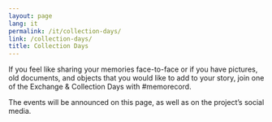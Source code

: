 ```yaml
---
layout: page
lang: it
permalink: /it/collection-days/
link: /collection-days/
title: Collection Days
---
```

If you feel like sharing your memories face-to-face or if you have pictures, old documents, and objects that you would like to add to your story, join one of the Exchange & Collection Days with #memorecord. 

The events will be announced on this page, as well as on the project’s social media. 


<!-- more -->
